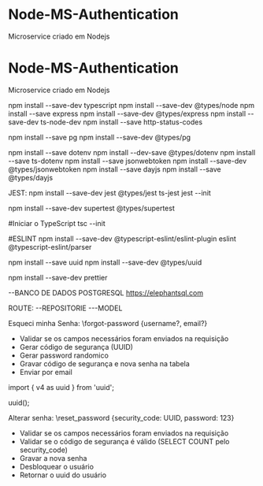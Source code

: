 # Node-MS-Authentication
Microservice criado em Nodejs


# Node-MS-Authentication
Microservice criado em Nodejs

npm install --save-dev typescript
npm install --save-dev @types/node 
npm install --save express
npm install --save-dev @types/express
npm install --save-dev ts-node-dev
npm install --save http-status-codes

npm install --save pg
npm install --save-dev @types/pg

npm install --save dotenv
npm install --dev-save @types/dotenv
npm install --save ts-dotenv
npm install --save jsonwebtoken
npm install --save-dev @types/jsonwebtoken 
npm install --save dayjs
npm install --save @types/dayjs

JEST:
npm install --save-dev jest @types/jest ts-jest
jest --init

npm install --save-dev supertest @types/supertest

#Iniciar o TypeScript
tsc --init


#ESLINT
npm install --save-dev @typescript-eslint/eslint-plugin eslint @typescript-eslint/parser

npm install --save uuid
npm install --save-dev @types/uuid

npm install --save-dev prettier

--BANCO DE DADOS POSTGRESQL
https://elephantsql.com

ROUTE:
--REPOSITORIE
---MODEL


Esqueci minha Senha:
	\forgot-password {username?, email?}	

* Validar se os campos necessários foram enviados na requisição
* Gerar código de segurança (UUID)
* Gerar password randomico
* Gravar código de segurança e nova senha na tabela
* Enviar por email

import { v4 as uuid } from 'uuid';


uuid();


Alterar senha:
	\reset_password {security_code: UUID, password: 123}

* Validar se os campos necessários foram enviados na requisição
* Validar se o código de segurança é válido (SELECT COUNT pelo security_code)
* Gravar a nova senha 
* Desbloquear o usuário
* Retornar o uuid do usuário


